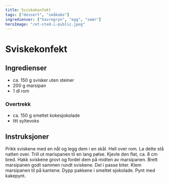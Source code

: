 ```yaml
---
title: Sviskekonfekt
tags: ["dessert", "småkake"]
ingredienser: ["havregryn", "egg", "smør"]
heroImage: "/et-sted-i-public.jpeg"
---
```


# Sviskekonfekt

## Ingredienser

- ca. 150 g svisker uten steiner
- 200 g marsipan
- 1 dl rom

### Overtrekk

- ca. 150 g smeltet kokesjokolade
- litt syltevoks

## Instruksjoner

Prikk sviskene med en nål og legg dem i en skål. Hell over rom. La dette stå natten over. Trill ut marispanen til en lang pølse. Kjevle den flat, ca. 8 cm bred. Hakk sviskene grovt og fordel dem på midten av marsipanen. Brett marsipanen godt sammen rundt sviskene. Del i passe biter. Klem marsipanen til på kantene. Dypp pakkene i smeltet sjokolade. Pynt med kakepynt.
